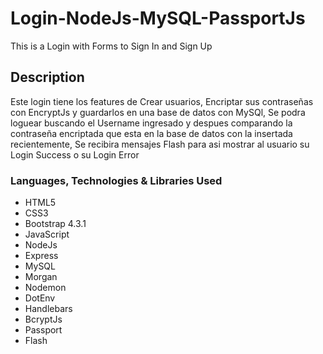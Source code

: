 # Login-NodeJs-MySQL-PassportJs
This is a Login with Forms to Sign In and Sign Up

## Description
Este login tiene los features de Crear usuarios, Encriptar sus contraseñas con EncryptJs y guardarlos en una base de datos con MySQl, Se podra loguear buscando el Username ingresado y despues comparando la contraseña encriptada que esta en la base de datos con la insertada recientemente, Se recibira mensajes Flash para asi mostrar al usuario su Login Success o su Login Error

### Languages, Technologies & Libraries Used
* HTML5
* CSS3
* Bootstrap 4.3.1
* JavaScript
* NodeJs
* Express
* MySQL
* Morgan
* Nodemon
* DotEnv
* Handlebars
* BcryptJs
* Passport
* Flash